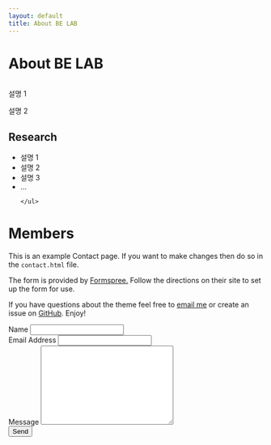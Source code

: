 ```yaml
---
layout: default
title: About BE LAB
---
```


<div class="post">
	<h1 class="pageTitle">About BE LAB</h1>
	<img src="{{ '/assets/img/Cute Weddell Seal.jpg' | prepend: site.baseurl }}" alt="">
	<p class="intro"> 설명 1  </p>
	<p> 설명 2 </p>
	<h2>Research</h2>
	<ul>
		<li>설명 1</li>
  		<li>설명 2</li>
  		<li>설명 3</li>
  		<li>...</li>
  	
  	</ul>
</div>


<div id="contact">
  <h1 class="pageTitle">Members</h1>
  <div class="contactContent">
    <p class="intro">This is an example Contact page. If you want to make changes then do so in the <code>contact.html</code> file.</p>
    <p>The form is provided by <a href="http://formspree.io/">Formspree.</a> Follow the directions on their site to set up the form for use.</p>
    <p>If you have questions about the theme feel free to <a href="mailto:brimaidesigns@gmail.com">email me</a> or create an issue on <a href="https://github.com/brianmaierjr/long-haul">GitHub</a>. Enjoy!</p>
  </div>
  <form action="http://formspree.io/your@mail.com" method="POST">
    <label for="name">Name</label>
    <input type="text" id="name" name="name" class="full-width"><br>
    <label for="email">Email Address</label>
    <input type="email" id="email" name="_replyto" class="full-width"><br>
    <label for="message">Message</label>
    <textarea name="message" id="message" cols="30" rows="10" class="full-width"></textarea><br>
    <input type="submit" value="Send" class="button">
  </form>
</div>
